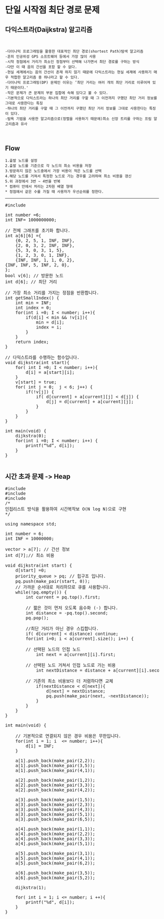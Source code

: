 <h1>단일 시작점 최단 경로 문제</h1>
<h2>다익스트라(Daijkstra) 알고리즘</h2> <br>

	-다이나믹 프로그래밍을 활용한 대표적인 최단 경로(shortest Path)탐색 알고리즘
	-흔히 인공위성 GPS 소프트웨어 등에서 가장 많이 사용
	-시작 정점에서 거리가 최소인 정점부터 선택해 나가면서 최단 경로를 구하는 방식
	-다만 이 때 음의 간선을 포함 할 수 없다. 
	-현실 세계에서는 음의 간선이 존재 하지 않기 때문에 다익스트라는 현실 세계에 사용하기 매우 적합한 알고리즘 중 하나라고 할 수 있다.
	-다이나믹 프로그래밍(DP) 문제인 이유는 ‘최단 거리는 여러 개의 최단 거리로 이루어져 있기 때문이다.'
	-작은 문제가 큰 문제의 부분 집합에 속해 있다고 볼 수 있다. 
	-기본적으로 다익스트라는 하나의 최단 거리를 구할 때 그 이전까지 구했던 최단 거리 정보를 그대로 사용한다는 특징 
	-하나의 최단 거리를 구할 때 그 이전까지 구했던 최단 거리 정보를 그대로 사용한다는 특징이 있다. 
	-탐욕 기법을 사용한 알고리즘으로(정렬을 사용하기 때문에)최소 신장 트리를 구하는 프림 알고리즘과 유사
<br>
<h2>Flow</h2> 

	1.출발 노드를 설정
	2.출발 노드를 기준으로 각 노드의 최소 비용을 저장 
	3.방문하지 않은 노드중에서 가장 비용이 적은 노드를 선택
	4.해당 노드를 거쳐서 특정한 노드로 가는 경우를 고려하여 최소 비용을 갱신
	5.위 과정에서 3번 ~ 4번을 반복 
	* 컴퓨터 안에서 처리는 2차원 배열 형태 
	* 정점에서 같은 수를 가질 때 사용자가 우선순위를 정한다.

 *****************************************************************************************************
 <pre>
#include <stdio.h>

int number =6; 
int INF= 1000000000;

// 전체 그래프를 초기화 합니다. 
int a[6][6] ={
	{0, 2, 5, 1, INF, INF}, 
	{2, 0, 3, 2, INF, INF},
	{5, 3, 0, 3, 1, 5},
	{1, 2, 3, 0, 1, INF},
	{INF, INF, 1, 1, 0, 2},
{INF, INF, 5, INF, 2, 0},
};
bool v[6]; // 방문한 노드
int d[6]; // 최단 거리 

// 가장 최소 거리를 가지는 정점을 반환합니다. 
int getSmallIndex() {
	int min = INF;
	int index = 0;
	for(int i =0; I < number; i++){
		if(d[i] < min && !v[i]){
			min = d[i];
			index = i;
		}
	}
	return index;
}

// 다익스트라를 수행하는 함수입니다. 
void dijkstra(int start){
	for( int I =0; I < number; i++){
		d[i] = a[start][i];
	}
	v[start] = true;
	for( int j = 0;  j < 6; j++) { 
		if(!v[j]) {
			if( d[current] + a[current][j] < d[j]) {
				d[j] = d[current] + a[current][j];
			}
		}
	}
}

int main(void) { 
	dijkstra(0);
	for(int i =0; I < number; i++) {
	 	printf(“%d”, d[i]);
	}
}

</pre>

<h2> 시간 초과 문제 -> Heap </h2>


<pre>
#include <iostream>
#include <vector>
#include <queue>
/*
인접리스트 방식을 활용하여 시간복작보 O(N log N)으로 구현  
*/

using namespace std; 

int number = 6; 
int INF = 10000000;

vector<pair <int, int> > a[7]; // 간선 정보 
int d[7];// 최소 비용 

void dijkstra(int start) { 
	d[start] =0; 
	priority_queue<pair<int, int> > pq; // 힙구조 입니다.
	pq.push(make_pair(start, 0));
	// 가까운 순서대로 처리하므로 큐를 사용합니다. 
	while(!pq.empty()) {
		int current = pq.top().first;
		
		// 짧은 것이 먼저 오도록 음수화 (-) 합니다. 
		int distance = -pq.top().second;
		pq.pop();
		
		//최단 거리가 아닌 경우 스킵합니다. 
		if( d[current] < distance) continue;
		for(int i=0; i < a[current].size(); i++) {
		
		// 선택된 노드의 인접 노드 
			int next = a[current][i].first;
		
		// 선택된 노드 거쳐서 인접 노드로 가는 비용 
			int nextDistance = distance + a[current][i].second;
		
		// 기존의 최소 비용보다 더 저렴하다면 교체
			if(nextDistance < d[next]){
				d[next] = nextDistance;
				pq.push(make_pair(next, -nextDistance));	
			}
		}
	}
}

int main(void) { 
	
	// 기본적으로 연결되지 않은 경우 비용은 무한입니다. 
	for(int i = 1; i  <= number; i++){
		d[i] = INF;
	} 
	
	a[1].push_back(make_pair(2,2));
	a[1].push_back(make_pair(3,5));
	a[1].push_back(make_pair(4,1));
	
	a[2].push_back(make_pair(1,2));
	a[2].push_back(make_pair(3,3));
	a[2].push_back(make_pair(4,2));
	
	a[3].push_back(make_pair(1,5));
	a[3].push_back(make_pair(2,3));
	a[3].push_back(make_pair(4,3));
	a[3].push_back(make_pair(5,1));
	a[3].push_back(make_pair(6,5));
	
	a[4].push_back(make_pair(1,1));
	a[4].push_back(make_pair(2,2));
	a[4].push_back(make_pair(3,3));
	a[4].push_back(make_pair(5,1));
	
	a[5].push_back(make_pair(3,1));
	a[5].push_back(make_pair(4,1));
	a[5].push_back(make_pair(6,2));
	
	a[6].push_back(make_pair(3,5));
	a[6].push_back(make_pair(5,2));
	
	dijkstra(1);
	
	for( int i = 1; i <= number; i ++){
		printf("%d", d[i]);
	}
}
</pre>
